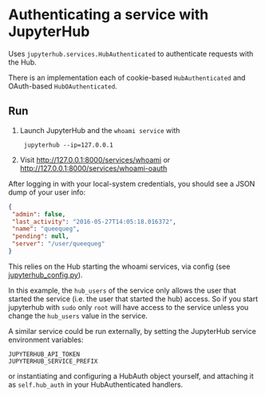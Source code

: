 # Authenticating a service with JupyterHub

Uses `jupyterhub.services.HubAuthenticated` to authenticate requests with the Hub.

There is an implementation each of cookie-based `HubAuthenticated` and OAuth-based `HubOAuthenticated`.

## Run

1. Launch JupyterHub and the `whoami service` with

        jupyterhub --ip=127.0.0.1

2. Visit http://127.0.0.1:8000/services/whoami or http://127.0.0.1:8000/services/whoami-oauth

After logging in with your local-system credentials, you should see a JSON dump of your user info:

```json
{
 "admin": false,
 "last_activity": "2016-05-27T14:05:18.016372",
 "name": "queequeg",
 "pending": null,
 "server": "/user/queequeg"
}
```

This relies on the Hub starting the whoami services, via config (see [jupyterhub_config.py](./jupyterhub_config.py)).

In this example, the `hub_users` of the service only allows the user that started the service (i.e. the user that started the hub) access.
So if you start jupyterhub with `sudo` only `root` will have access to the service
unless you change the `hub_users` value in the service.

A similar service could be run externally, by setting the JupyterHub service environment variables:

    JUPYTERHUB_API_TOKEN
    JUPYTERHUB_SERVICE_PREFIX

or instantiating and configuring a HubAuth object yourself, and attaching it as `self.hub_auth` in your HubAuthenticated handlers.
